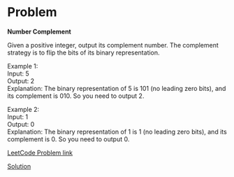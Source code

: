 # Problem

__Number Complement__

Given a positive integer, output its complement number. The complement strategy is to flip the bits of its binary representation.

Example 1:<br/>
Input: 5<br/>
Output: 2<br/>
Explanation: The binary representation of 5 is 101 (no leading zero bits), and its complement is 010. So you need to output 2.<br/>
 
Example 2:<br/>
Input: 1<br/>
Output: 0<br/>
Explanation: The binary representation of 1 is 1 (no leading zero bits), and its complement is 0. So you need to output 0.
 

[LeetCode Problem link](https://leetcode.com/explore/featured/card/may-leetcoding-challenge/534/week-1-may-1st-may-7th/3319/)

[Solution](https://github.com/DhanabalShanmugam/Leet-Code-30-Days-Challenge/blob/master/May2020/Week1/Day4/Solution.py)
